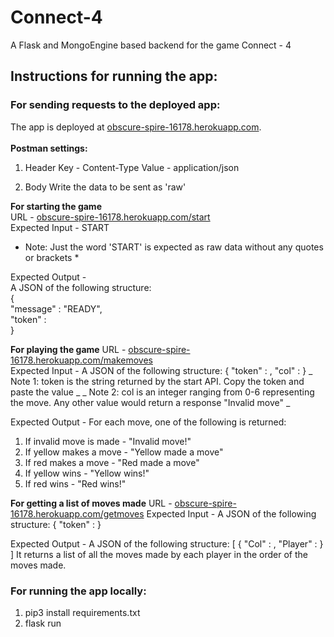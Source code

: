 # Connect-4
A Flask and MongoEngine based backend for the game Connect - 4

## Instructions for running the app:

### For sending requests to the deployed app:

The app is deployed at [obscure-spire-16178.herokuapp.com](obscure-spire-16178.herokuapp.com).<br><br>
**Postman settings:**
1. Header
Key - Content-Type
Value - application/json

2. Body
Write the data to be sent as 'raw'

**For starting the game**<br>
URL - [obscure-spire-16178.herokuapp.com/start](obscure-spire-16178.herokuapp.com/start)<br>
Expected Input -  START<br>
* Note: Just the word 'START' is expected as raw data without any quotes or brackets *

Expected Output - <br>
A JSON of the following structure:<br>
{<br>
    "message" : "READY",<br>
    "token" : <token><br>
}

**For playing the game**
URL - [obscure-spire-16178.herokuapp.com/makemoves](obscure-spire-16178.herokuapp.com/makemoves)<br>
Expected Input -
A JSON of the following structure:
{
    "token" : <token>,
    "col" : <col>
}
_ Note 1: token is the string returned by the start API. Copy the token and paste the value _
_ Note 2: col is an integer ranging from 0-6 representing the move. Any other value would return a response "Invalid move" _

Expected Output - 
For each move, one of the following is returned:
1. If invalid move is made - "Invalid move!"
2. If yellow makes a move - "Yellow made a move"
3. If red makes a move - "Red made a move"
4. If yellow wins - "Yellow wins!"
5. If red wins - "Red wins!"

**For getting a list of moves made**
URL - [obscure-spire-16178.herokuapp.com/getmoves](obscure-spire-16178.herokuapp.com/getmoves)
Expected Input -
A JSON of the following structure:
{
    "token" : <token>
}

Expected Output -
A JSON of the following structure:
[
    {
        "Col" : <col>,
        "Player" : <player>
    }
]
It returns a list of all the moves made by each player in the order of the moves made.

### For running the app locally:

1. pip3 install requirements.txt
2. flask run


